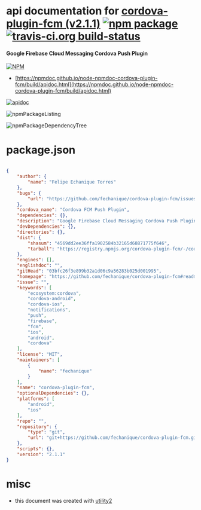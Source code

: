 # api documentation for  [cordova-plugin-fcm (v2.1.1)](https://github.com/fechanique/cordova-plugin-fcm#readme)  [![npm package](https://img.shields.io/npm/v/npmdoc-cordova-plugin-fcm.svg?style=flat-square)](https://www.npmjs.org/package/npmdoc-cordova-plugin-fcm) [![travis-ci.org build-status](https://api.travis-ci.org/npmdoc/node-npmdoc-cordova-plugin-fcm.svg)](https://travis-ci.org/npmdoc/node-npmdoc-cordova-plugin-fcm)
#### Google Firebase Cloud Messaging Cordova Push Plugin

[![NPM](https://nodei.co/npm/cordova-plugin-fcm.png?downloads=true&downloadRank=true&stars=true)](https://www.npmjs.com/package/cordova-plugin-fcm)

- [https://npmdoc.github.io/node-npmdoc-cordova-plugin-fcm/build/apidoc.html](https://npmdoc.github.io/node-npmdoc-cordova-plugin-fcm/build/apidoc.html)

[![apidoc](https://npmdoc.github.io/node-npmdoc-cordova-plugin-fcm/build/screenCapture.buildCi.browser.%252Ftmp%252Fbuild%252Fapidoc.html.png)](https://npmdoc.github.io/node-npmdoc-cordova-plugin-fcm/build/apidoc.html)

![npmPackageListing](https://npmdoc.github.io/node-npmdoc-cordova-plugin-fcm/build/screenCapture.npmPackageListing.svg)

![npmPackageDependencyTree](https://npmdoc.github.io/node-npmdoc-cordova-plugin-fcm/build/screenCapture.npmPackageDependencyTree.svg)



# package.json

```json

{
    "author": {
        "name": "Felipe Echanique Torres"
    },
    "bugs": {
        "url": "https://github.com/fechanique/cordova-plugin-fcm/issues"
    },
    "cordova_name": "Cordova FCM Push Plugin",
    "dependencies": {},
    "description": "Google Firebase Cloud Messaging Cordova Push Plugin",
    "devDependencies": {},
    "directories": {},
    "dist": {
        "shasum": "4569dd2ee36ffa1902584b32165d68871775f646",
        "tarball": "https://registry.npmjs.org/cordova-plugin-fcm/-/cordova-plugin-fcm-2.1.1.tgz"
    },
    "engines": [],
    "englishdoc": "",
    "gitHead": "03bfc26f3e899b32a1d06c9a56283b025d001995",
    "homepage": "https://github.com/fechanique/cordova-plugin-fcm#readme",
    "issue": "",
    "keywords": [
        "ecosystem:cordova",
        "cordova-android",
        "cordova-ios",
        "notifications",
        "push",
        "firebase",
        "fcm",
        "ios",
        "android",
        "cordova"
    ],
    "license": "MIT",
    "maintainers": [
        {
            "name": "fechanique"
        }
    ],
    "name": "cordova-plugin-fcm",
    "optionalDependencies": {},
    "platforms": [
        "android",
        "ios"
    ],
    "repo": "",
    "repository": {
        "type": "git",
        "url": "git+https://github.com/fechanique/cordova-plugin-fcm.git"
    },
    "scripts": {},
    "version": "2.1.1"
}
```



# misc
- this document was created with [utility2](https://github.com/kaizhu256/node-utility2)
